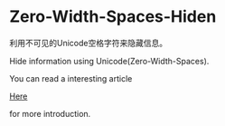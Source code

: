 # Zero-Width-Spaces-Hiden
利用不可见的Unicode空格字符来隐藏信息。

Hide information using Unicode(Zero-Width-Spaces).

You can read a interesting article 

[Here](http://www.freebuf.com/articles/web/167903.html)

for more introduction.





